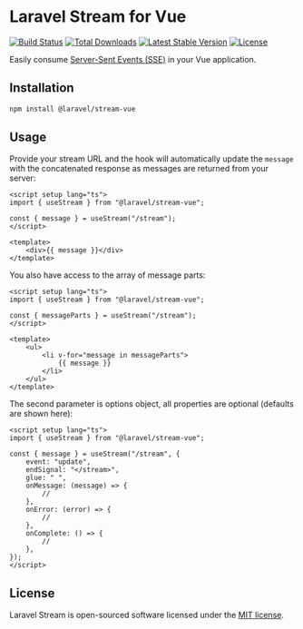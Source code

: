 # Laravel Stream for Vue

<p align="left">
<a href="https://github.com/laravel/stream/actions/workflows/tests.yml"><img src="https://github.com/laravel/stream/actions/workflows/tests.yml/badge.svg" alt="Build Status"></a>
<a href="https://www.npmjs.com/package/@laravel/stream-vue"><img src="https://img.shields.io/npm/dt/@laravel/stream-vue" alt="Total Downloads"></a>
<a href="https://www.npmjs.com/package/@laravel/stream-vue"><img src="https://img.shields.io/npm/v/@laravel/stream-vue" alt="Latest Stable Version"></a>
<a href="https://www.npmjs.com/package/@laravel/stream-vue"><img src="https://img.shields.io/npm/l/@laravel/stream-vue" alt="License"></a>
</p>

Easily consume [Server-Sent Events (SSE)](https://laravel.com/docs/responses#event-streams) in your Vue application.

## Installation

```bash
npm install @laravel/stream-vue
```

## Usage

Provide your stream URL and the hook will automatically update the `message` with the concatenated response as messages are returned from your server:

```vue
<script setup lang="ts">
import { useStream } from "@laravel/stream-vue";

const { message } = useStream("/stream");
</script>

<template>
    <div>{{ message }}</div>
</template>
```

You also have access to the array of message parts:

```vue
<script setup lang="ts">
import { useStream } from "@laravel/stream-vue";

const { messageParts } = useStream("/stream");
</script>

<template>
    <ul>
        <li v-for="message in messageParts">
            {{ message }}
        </li>
    </ul>
</template>
```

The second parameter is options object, all properties are optional (defaults are shown here):

```vue
<script setup lang="ts">
import { useStream } from "@laravel/stream-vue";

const { message } = useStream("/stream", {
    event: "update",
    endSignal: "</stream>",
    glue: " ",
    onMessage: (message) => {
        //
    },
    onError: (error) => {
        //
    },
    onComplete: () => {
        //
    },
});
</script>
```

## License

Laravel Stream is open-sourced software licensed under the [MIT license](LICENSE.md).
